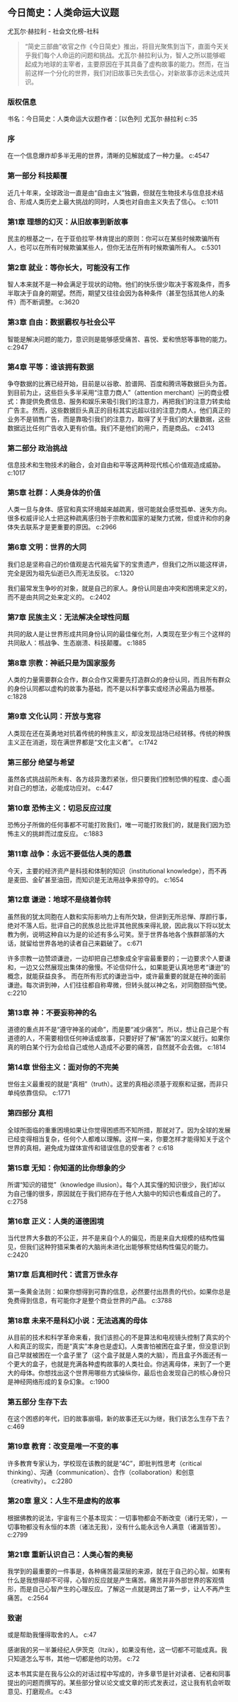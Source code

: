 ## 今日简史：人类命运大议题

尤瓦尔·赫拉利  -  社会文化榜-社科

> “简史三部曲”收官之作《今日简史》推出，将目光聚焦到当下，直面今天关乎我们每个人命运的问题和挑战。尤瓦尔·赫拉利认为，智人之所以能够崛起成为地球的主宰者，主要原因在于其具备了虚构故事的能力。然而，在当前这样一个分化的世界，我们对旧故事已失去信心，对新故事亦远未达成共识。


### 版权信息

书名：今日简史：人类命运大议题作者：[以色列] 尤瓦尔·赫拉利 c:35

### 序

在一个信息爆炸却多半无用的世界，清晰的见解就成了一种力量。 c:4547

### 第一部分 科技颠覆

近几十年来，全球政治一直是由“自由主义”独霸，但就在生物技术与信息技术结合、形成人类历史上最大挑战的同时，人类也对自由主义失去了信心。 c:1011

### 第1章 理想的幻灭：从旧故事到新故事

民主的根基之一，在于亚伯拉罕·林肯提出的原则：你可以在某些时候欺骗所有人，也可以在所有时候欺骗某些人，但你无法在所有时候欺骗所有人。 c:5301

### 第2章 就业：等你长大，可能没有工作

智人本来就不是一种会满足于现状的动物。他们的快乐很少取决于客观条件，而多半取决于自身的期望。然而，期望又往往会因为各种条件（甚至包括其他人的条件）而不断调整。 c:3620

### 第3章 自由：数据霸权与社会公平

智能是解决问题的能力，意识则是能够感受痛苦、喜悦、爱和愤怒等事物的能力。 c:2947

### 第4章 平等：谁该拥有数据

争夺数据的比赛已经开始，目前是以谷歌、脸谱网、百度和腾讯等数据巨头为首。到目前为止，这些巨头多半采用“注意力商人”（attention merchant）￼的商业模式：靠提供免费信息、服务和娱乐来吸引我们的注意力，再把我们的注意力转卖给广告主。然而，这些数据巨头真正的目标其实远超以往的注意力商人，他们真正的业务不是销售广告，而是靠吸引我们的注意力，取得了关于我们的大量数据，这些数据远比任何广告收入更有价值。我们不是他们的用户，而是商品。 c:2413

### 第二部分 政治挑战

信息技术和生物技术的融合，会对自由和平等这两种现代核心价值观造成威胁。 c:1017

### 第5章 社群：人类身体的价值

人类一旦与身体、感官和真实环境越来越疏离，很可能就会感觉孤单、迷失方向。很多权威评论人士把这种疏离感归咎于宗教和国家的凝聚力式微，但或许和你的身体失去联系才是更重要的原因。 c:2966

### 第6章 文明：世界的大同

我们总是坚称自己的价值观是古代祖先留下的宝贵遗产，但我们之所以能这样讲，完全是因为祖先仙逝已久而无法反驳。 c:1320

我们最常发生争吵的对象，就是自己的家人。身份认同是由冲突和困境来定义的，而不是由共同之处来定义的。 c:2402

### 第7章 民族主义：无法解决全球性问题

共同的敌人是让世界形成共同身份认同的最佳催化剂，人类现在至少有三个这样的共同敌人：核战争、生态崩溃、科技颠覆。 c:1885

### 第8章 宗教：神祇只是为国家服务

人类的力量需要群众合作，群众合作又需要先打造群众的身份认同，而且所有群众的身份认同都以虚构的故事为基础，而不是以科学事实或经济必需品为根基。 c:1828

### 第9章 文化认同：开放与宽容

人类现在还在英勇地对抗着传统的种族主义，却没发现战场已经转移。传统的种族主义正在消逝，现在满世界都是“文化主义者”。 c:1742

### 第三部分 绝望与希望

虽然各式挑战前所未有、各方歧异激烈紧张，但只要我们控制恐惧的程度、虚心面对自己的想法，必能成功应对。 c:447

### 第10章 恐怖主义：切忌反应过度

恐怖分子所做的任何事都不可能打败我们，唯一可能打败我们的，就是我们因为恐怖主义的挑衅而过度反应。 c:1883

### 第11章 战争：永远不要低估人类的愚蠢

今天，主要的经济资产是科技和体制的知识（institutional knowledge），而不再是麦田、金矿甚至油田，而知识是无法用战争来掠夺的。 c:1654

### 第12章 谦逊：地球不是绕着你转

虽然我的犹太同胞在人数和实际影响力上有所欠缺，但讲到无所忌惮、厚颜行事，绝对不落人后。批评自己的民族总比批评其他民族来得礼貌，因此我以下将以犹太教为例，说明这种自以为是的论述有多么可笑。至于世界各地各个族群部落的大话，就留给世界各地的读者自己来戳破了。 c:671

许多宗教一边赞颂谦逊，一边却把自己想象成全宇宙最重要的；一边要求个人要谦和，一边又公然展现出集体的傲慢。不论信仰什么，如果能更认真地思考“谦逊”的概念，就能获益良多。
而在所有形式的谦逊当中，或许最重要的就是在神的面前谦逊。每次讲到神，人们往往都自称卑微，但转头就以神之名，对同胞颐指气使。 c:2210

### 第13章 神：不要妄称神的名

道德的重点并不是“遵守神圣的诫命”，而是要“减少痛苦”。所以，想让自己是个有道德的人，不需要相信任何神话或故事，只要好好了解“痛苦”的深义就行。如果你真的明白某个行为会给自己或他人造成不必要的痛苦，自然就不会去做。 c:1814

### 第14章 世俗主义：面对你的不完美

世俗主义最重视的就是“真相”（truth）。这里的真相必须基于观察和证据，而非只单纯依靠信仰。 c:1771

### 第四部分 真相

全球所面临的重重困境如果让你觉得困惑而不知所措，那就对了。因为全球的发展已经变得相当复杂，任何个人都难以理解。这样一来，你要怎样才能得知关于这个世界的真相，避免成为媒体宣传和错误信息的受害者？ c:618

### 第15章 无知：你知道的比你想象的少

所谓“知识的错觉”（knowledge illusion）。每个人其实懂的知识很少，我们却以为自己懂的很多，原因就在于我们把存在于他人大脑中的知识也看成自己的了。 c:2758

### 第16章 正义：人类的道德困境

当代世界大多数的不公正，并不是来自个人的偏见，而是来自大规模的结构性偏见，但我们这种狩猎采集者的大脑尚未进化出能够察觉结构性偏见的能力。 c:2420

### 第17章 后真相时代：谎言万世永存

第一条黄金法则：如果你想得到可靠的信息，必然要付出昂贵的代价。如果你总是免费得到信息，有可能你才是整个商业世界的产品。 c:3788

### 第18章 未来不是科幻小说：无法逃离的母体

从目前的技术和科学革命来看，我们该担心的不是算法和电视镜头控制了真实的个人和真正的现实，而是“真实”本身也是虚幻。人类害怕被困在盒子里，但没意识到自己早就被困在一个盒子里了（这个盒子就是人类的大脑），而且盒子外面还有一个更大的盒子，也就是充满各种虚构故事的人类社会。你逃离母体，来到了一个更大的母体。你想找出这个世界用哪些方式操纵你，最后也会发现自己的核心身份只是神经网络形成的复杂幻象。 c:1900

### 第五部分 生存下去

在这个困惑的年代，旧的故事崩塌，新的故事还无以为继，我们该怎么生存下去？ c:469

### 第19章 教育：改变是唯一不变的事

许多教育专家认为，学校现在该教的就是“4C”，即批判性思考（critical thinking）、沟通（communication）、合作（collaboration）和创意（creativity）。 c:2280

### 第20章 意义：人生不是虚构的故事

根据佛教的说法，宇宙有三个基本现实：一切事物都会不断改变（诸行无常），一切事物都没有永恒的本质（诸法无我），没有什么能永远令人满意（诸漏皆苦）。 c:2799

### 第21章 重新认识自己：人类心智的奥秘

我学到的最重要的一件事是，各种痛苦最深层的来源，就在于自己的心智。如果有什么是我想得却不可得，心智的反应就是产生痛苦。痛苦并非外部世界的客观情形，而是自己心智产生的心理反应。了解这一点就是跨出了第一步，让人不再产生痛苦。 c:2564

### 致谢

或是帮助我懂得取舍的人。 c:47

感谢我的另一半兼经纪人伊茨克（Itzik），如果没有他，这一切都不可能成真。我只知道怎么写书，其他一切都是他的功劳。 c:72

这本书其实是在我与公众的对话过程中写成的，许多章节是针对读者、记者和同事提出的问题而撰写的。某些部分曾以论文或文章的形式发表过，这让我有机会听取意见、打磨观点。 c:43